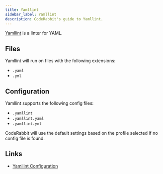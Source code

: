 ```yaml
---
title: Yamllint
sidebar_label: Yamllint
description: CodeRabbit's guide to Yamllint.
---
```


[Yamllint](https://yamllint.readthedocs.io/en/stable/) is a linter for YAML.

## Files

Yamllint will run on files with the following extensions:

- `.yaml`
- `.yml`

## Configuration

Yamllint supports the following config files:

- `.yamllint`
- `.yamllint.yaml`
- `.yamllint.yml`

CodeRabbit will use the default settings based on the profile selected if no config file is found.

## Links

- [Yamllint Configuration](https://yamllint.readthedocs.io/en/stable/configuration.html)
